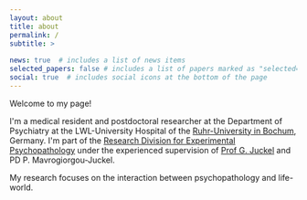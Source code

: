 ```yaml
---
layout: about
title: about
permalink: /
subtitle: >
    
news: true  # includes a list of news items
selected_papers: false # includes a list of papers marked as "selected={true}"
social: true  # includes social icons at the bottom of the page
---
```


<p>Welcome to my page!</p> <p>I'm a medical resident and postdoctoral researcher at the 
Department of Psychiatry at the LWL-University Hospital of the <a href="https://www.ruhr-uni-bochum.de/en">Ruhr-University in Bochum</a>, Germany. I'm part of the <a href="https://psychiatrie.lwl-uk-bochum.de/forschung-und-lehre/forschung/forschungsbereiche/Experimentelle_Psychopathologie">Research Division for Experimental Psychopathology</a> under the experienced supervision of <a href="https://de.wikipedia.org/wiki/Georg_Juckel">Prof G. Juckel</a> and PD P. Mavrogiorgou-Juckel.</p>
<p>My research focuses on the interaction between psychopathology and life-world.</p>
